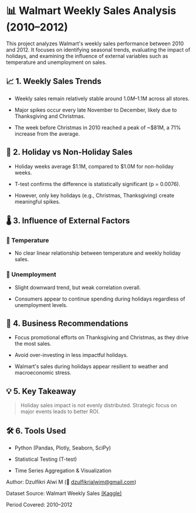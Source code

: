 # 📊 Walmart Weekly Sales Analysis (2010–2012)

This project analyzes Walmart's weekly sales performance between 2010 and 2012. It focuses on identifying seasonal trends, evaluating the impact of holidays, and examining the influence of external variables such as temperature and unemployment on sales.

## 📈 1. Weekly Sales Trends

* Weekly sales remain relatively stable around $1.0M–$1.1M across all stores.

* Major spikes occur every late November to December, likely due to Thanksgiving and Christmas.

* The week before Christmas in 2010 reached a peak of ~$81M, a 71% increase from the average.



## 🎉 2. Holiday vs Non-Holiday Sales

* Holiday weeks average $1.1M, compared to $1.0M for non-holiday weeks.

* T-test confirms the difference is statistically significant (p = 0.0076).

* However, only key holidays (e.g., Christmas, Thanksgiving) create meaningful spikes.





## 🌡️ 3. Influence of External Factors

### 🧊 Temperature

* No clear linear relationship between temperature and weekly holiday sales.



### 💼 Unemployment

* Slight downward trend, but weak correlation overall.

* Consumers appear to continue spending during holidays regardless of unemployment levels.



## 📌 4. Business Recommendations

* Focus promotional efforts on Thanksgiving and Christmas, as they drive the most sales.

* Avoid over-investing in less impactful holidays.

* Walmart's sales during holidays appear resilient to weather and macroeconomic stress.

## 💡 5. Key Takeaway

>Holiday sales impact is not evenly distributed. Strategic focus on major events leads to better ROI.

## 🛠️ 6. Tools Used

* Python (Pandas, Plotly, Seaborn, SciPy)

* Statistical Testing (T-test)

* Time Series Aggregation & Visualization

Author: Dzulfikri Alwi M (📧 dzulfikrialwim@gmail.com)

Dataset Source: Walmart Weekly Sales [(Kaggle)](https://www.kaggle.com/code/dzulfikrialwi/eda-walmart-sales/)

Period Covered: 2010–2012

